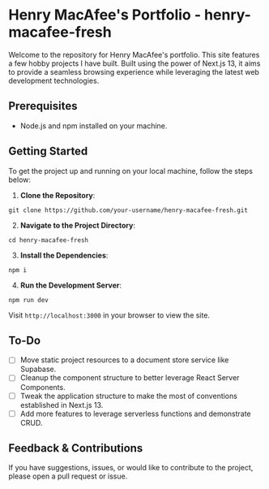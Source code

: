 # Henry MacAfee's Portfolio - henry-macafee-fresh

Welcome to the repository for Henry MacAfee's portfolio. This site features a few hobby projects I have built. Built using the power of Next.js 13, it aims to provide a seamless browsing experience while leveraging the latest web development technologies.

## Prerequisites

- Node.js and npm installed on your machine.

## Getting Started

To get the project up and running on your local machine, follow the steps below:

1. **Clone the Repository**:

`git clone https://github.com/your-username/henry-macafee-fresh.git`

2. **Navigate to the Project Directory**:

`cd henry-macafee-fresh`


3. **Install the Dependencies**:

`npm i`


4. **Run the Development Server**:

`npm run dev`


Visit `http://localhost:3000` in your browser to view the site.

## To-Do

- [ ] Move static project resources to a document store service like Supabase.
- [ ] Cleanup the component structure to better leverage React Server Components.
- [ ] Tweak the application structure to make the most of conventions established in Next.js 13.
- [ ] Add more features to leverage serverless functions and demonstrate CRUD.

## Feedback & Contributions

If you have suggestions, issues, or would like to contribute to the project, please open a pull request or issue.
